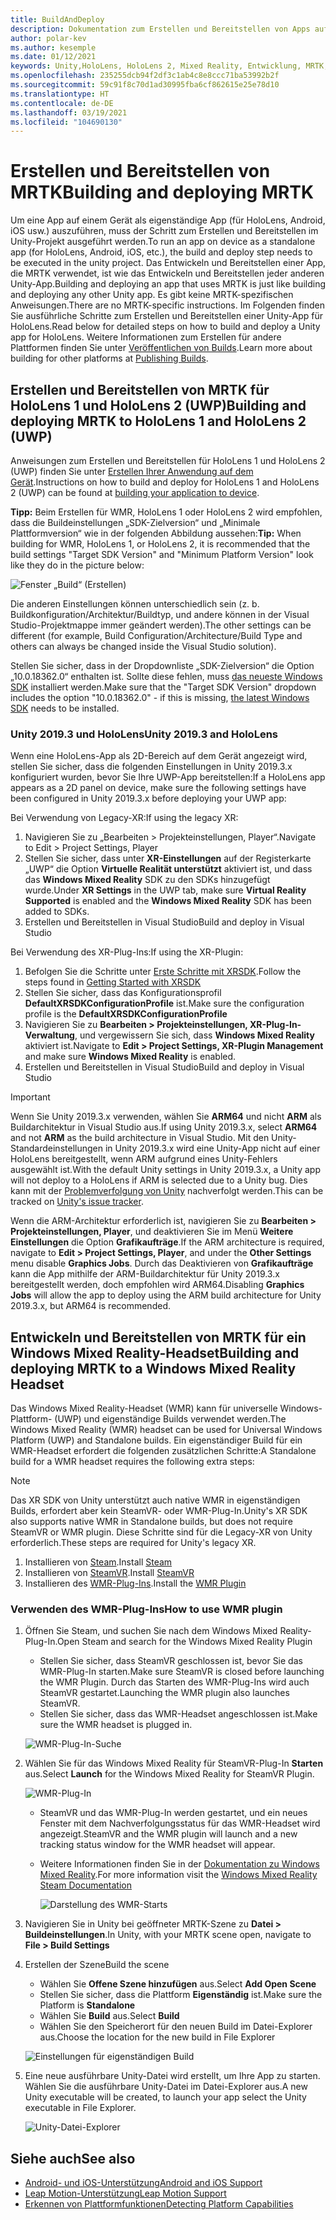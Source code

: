 ```yaml
---
title: BuildAndDeploy
description: Dokumentation zum Erstellen und Bereitstellen von Apps auf verschiedenen Geräten.
author: polar-kev
ms.author: kesemple
ms.date: 01/12/2021
keywords: Unity,HoloLens, HoloLens 2, Mixed Reality, Entwicklung, MRTK, Visual Studio, Android, iOS
ms.openlocfilehash: 235255dcb94f2df3c1ab4c8e8ccc71ba53992b2f
ms.sourcegitcommit: 59c91f8c70d1ad30995fba6cf862615e25e78d10
ms.translationtype: HT
ms.contentlocale: de-DE
ms.lasthandoff: 03/19/2021
ms.locfileid: "104690130"
---
```

# <a name="building-and-deploying-mrtk"></a><span data-ttu-id="b68c6-104">Erstellen und Bereitstellen von MRTK</span><span class="sxs-lookup"><span data-stu-id="b68c6-104">Building and deploying MRTK</span></span>

<span data-ttu-id="b68c6-105">Um eine App auf einem Gerät als eigenständige App (für HoloLens, Android, iOS usw.) auszuführen, muss der Schritt zum Erstellen und Bereitstellen im Unity-Projekt ausgeführt werden.</span><span class="sxs-lookup"><span data-stu-id="b68c6-105">To run an app on device as a standalone app (for HoloLens, Android, iOS, etc.), the build and deploy step needs to be executed in the unity project.</span></span> <span data-ttu-id="b68c6-106">Das Entwickeln und Bereitstellen einer App, die MRTK verwendet, ist wie das Entwickeln und Bereitstellen jeder anderen Unity-App.</span><span class="sxs-lookup"><span data-stu-id="b68c6-106">Building and deploying an app that uses MRTK is just like building and deploying any other Unity app.</span></span> <span data-ttu-id="b68c6-107">Es gibt keine MRTK-spezifischen Anweisungen.</span><span class="sxs-lookup"><span data-stu-id="b68c6-107">There are no MRTK-specific instructions.</span></span> <span data-ttu-id="b68c6-108">Im Folgenden finden Sie ausführliche Schritte zum Erstellen und Bereitstellen einer Unity-App für HoloLens.</span><span class="sxs-lookup"><span data-stu-id="b68c6-108">Read below for detailed steps on how to build and deploy a Unity app for HoloLens.</span></span>  <span data-ttu-id="b68c6-109">Weitere Informationen zum Erstellen für andere Plattformen finden Sie unter [Veröffentlichen von Builds](https://docs.unity3d.com/Manual/PublishingBuilds.html).</span><span class="sxs-lookup"><span data-stu-id="b68c6-109">Learn more about building for other platforms at [Publishing Builds](https://docs.unity3d.com/Manual/PublishingBuilds.html).</span></span>

## <a name="building-and-deploying-mrtk-to-hololens-1-and-hololens-2-uwp"></a><span data-ttu-id="b68c6-110">Erstellen und Bereitstellen von MRTK für HoloLens 1 und HoloLens 2 (UWP)</span><span class="sxs-lookup"><span data-stu-id="b68c6-110">Building and deploying MRTK to HoloLens 1 and HoloLens 2 (UWP)</span></span>

<span data-ttu-id="b68c6-111">Anweisungen zum Erstellen und Bereitstellen für HoloLens 1 und HoloLens 2 (UWP) finden Sie unter [Erstellen Ihrer Anwendung auf dem Gerät](https://docs.microsoft.com/windows/mixed-reality/mrlearning-base-ch1#build-your-application-to-your-device).</span><span class="sxs-lookup"><span data-stu-id="b68c6-111">Instructions on how to build and deploy for HoloLens 1 and HoloLens 2 (UWP) can be found at [building your application to device](https://docs.microsoft.com/windows/mixed-reality/mrlearning-base-ch1#build-your-application-to-your-device).</span></span>

<span data-ttu-id="b68c6-112">**Tipp:** Beim Erstellen für WMR, HoloLens 1 oder HoloLens 2 wird empfohlen, dass die Buildeinstellungen „SDK-Zielversion“ und „Minimale Plattformversion“ wie in der folgenden Abbildung aussehen:</span><span class="sxs-lookup"><span data-stu-id="b68c6-112">**Tip:** When building for WMR, HoloLens 1, or HoloLens 2, it is recommended that the build settings "Target SDK Version" and "Minimum Platform Version" look like they do in the picture below:</span></span>

![Fenster „Build“ (Erstellen)](../features/images/getting-started/BuildWindow.png)

<span data-ttu-id="b68c6-114">Die anderen Einstellungen können unterschiedlich sein (z. b. Buildkonfiguration/Architektur/Buildtyp, und andere können in der Visual Studio-Projektmappe immer geändert werden).</span><span class="sxs-lookup"><span data-stu-id="b68c6-114">The other settings can be different (for example, Build Configuration/Architecture/Build Type and others can always be changed inside the Visual Studio solution).</span></span>

<span data-ttu-id="b68c6-115">Stellen Sie sicher, dass in der Dropdownliste „SDK-Zielversion“ die Option „10.0.18362.0“ enthalten ist. Sollte diese fehlen, muss [das neueste Windows SDK](https://developer.microsoft.com/windows/downloads/windows-10-sdk) installiert werden.</span><span class="sxs-lookup"><span data-stu-id="b68c6-115">Make sure that the "Target SDK Version" dropdown includes the option "10.0.18362.0" - if this is missing, [the latest Windows SDK](https://developer.microsoft.com/windows/downloads/windows-10-sdk) needs to be installed.</span></span>

### <a name="unity-20193-and-hololens"></a><span data-ttu-id="b68c6-116">Unity 2019.3 und HoloLens</span><span class="sxs-lookup"><span data-stu-id="b68c6-116">Unity 2019.3 and HoloLens</span></span>

<span data-ttu-id="b68c6-117">Wenn eine HoloLens-App als 2D-Bereich auf dem Gerät angezeigt wird, stellen Sie sicher, dass die folgenden Einstellungen in Unity 2019.3.x konfiguriert wurden, bevor Sie Ihre UWP-App bereitstellen:</span><span class="sxs-lookup"><span data-stu-id="b68c6-117">If a HoloLens app appears as a 2D panel on device, make sure the following settings have been configured in Unity 2019.3.x before deploying your UWP app:</span></span>

<span data-ttu-id="b68c6-118">Bei Verwendung von Legacy-XR:</span><span class="sxs-lookup"><span data-stu-id="b68c6-118">If using the legacy XR:</span></span>

1. <span data-ttu-id="b68c6-119">Navigieren Sie zu „Bearbeiten > Projekteinstellungen, Player“.</span><span class="sxs-lookup"><span data-stu-id="b68c6-119">Navigate to Edit > Project Settings, Player</span></span>
1. <span data-ttu-id="b68c6-120">Stellen Sie sicher, dass unter **XR-Einstellungen** auf der Registerkarte „UWP“ die Option **Virtuelle Realität unterstützt** aktiviert ist, und dass das **Windows Mixed Reality** SDK zu den SDKs hinzugefügt wurde.</span><span class="sxs-lookup"><span data-stu-id="b68c6-120">Under **XR Settings** in the UWP tab, make sure **Virtual Reality Supported** is enabled and the **Windows Mixed Reality** SDK has been added to SDKs.</span></span>
1. <span data-ttu-id="b68c6-121">Erstellen und Bereitstellen in Visual Studio</span><span class="sxs-lookup"><span data-stu-id="b68c6-121">Build and deploy in Visual Studio</span></span>

<span data-ttu-id="b68c6-122">Bei Verwendung des XR-Plug-Ins:</span><span class="sxs-lookup"><span data-stu-id="b68c6-122">If using the XR-Plugin:</span></span>

1. <span data-ttu-id="b68c6-123">Befolgen Sie die Schritte unter [Erste Schritte mit XRSDK](../configuration/getting-started-with-mrtk-and-xrsdk.md).</span><span class="sxs-lookup"><span data-stu-id="b68c6-123">Follow the steps found in [Getting Started with XRSDK](../configuration/getting-started-with-mrtk-and-xrsdk.md)</span></span>
1. <span data-ttu-id="b68c6-124">Stellen Sie sicher, dass das Konfigurationsprofil **DefaultXRSDKConfigurationProfile** ist.</span><span class="sxs-lookup"><span data-stu-id="b68c6-124">Make sure the configuration profile is the **DefaultXRSDKConfigurationProfile**</span></span>
1. <span data-ttu-id="b68c6-125">Navigieren Sie zu **Bearbeiten > Projekteinstellungen, XR-Plug-In-Verwaltung**, und vergewissern Sie sich, dass **Windows Mixed Reality** aktiviert ist.</span><span class="sxs-lookup"><span data-stu-id="b68c6-125">Navigate to **Edit > Project Settings, XR-Plugin Management** and make sure **Windows Mixed Reality** is enabled.</span></span>
1. <span data-ttu-id="b68c6-126">Erstellen und Bereitstellen in Visual Studio</span><span class="sxs-lookup"><span data-stu-id="b68c6-126">Build and deploy in Visual Studio</span></span>

>[!IMPORTANT]
> <span data-ttu-id="b68c6-127">Wenn Sie Unity 2019.3.x verwenden, wählen Sie **ARM64** und nicht **ARM** als Buildarchitektur in Visual Studio aus.</span><span class="sxs-lookup"><span data-stu-id="b68c6-127">If using Unity 2019.3.x, select **ARM64** and not **ARM** as the build architecture in Visual Studio.</span></span> <span data-ttu-id="b68c6-128">Mit den Unity-Standardeinstellungen in Unity 2019.3.x wird eine Unity-App nicht auf einer HoloLens bereitgestellt, wenn ARM aufgrund eines Unity-Fehlers ausgewählt ist.</span><span class="sxs-lookup"><span data-stu-id="b68c6-128">With the default Unity settings in Unity 2019.3.x, a Unity app will not deploy to a HoloLens if ARM is selected due to a Unity bug.</span></span> <span data-ttu-id="b68c6-129">Dies kann mit der [Problemverfolgung von Unity](https://issuetracker.unity3d.com/issues/enabling-graphics-jobs-in-2019-dot-3-x-results-in-a-crash-or-nothing-rendering-on-hololens-2) nachverfolgt werden.</span><span class="sxs-lookup"><span data-stu-id="b68c6-129">This can be tracked on [Unity's issue tracker](https://issuetracker.unity3d.com/issues/enabling-graphics-jobs-in-2019-dot-3-x-results-in-a-crash-or-nothing-rendering-on-hololens-2).</span></span>
>
> <span data-ttu-id="b68c6-130">Wenn die ARM-Architektur erforderlich ist, navigieren Sie zu **Bearbeiten > Projekteinstellungen, Player**, und deaktivieren Sie im Menü **Weitere Einstellungen** die Option **Grafikaufträge**.</span><span class="sxs-lookup"><span data-stu-id="b68c6-130">If the ARM architecture is required, navigate to **Edit > Project Settings, Player**, and under the **Other Settings** menu disable **Graphics Jobs**.</span></span> <span data-ttu-id="b68c6-131">Durch das Deaktivieren von **Grafikaufträge** kann die App mithilfe der ARM-Buildarchitektur für Unity 2019.3.x bereitgestellt werden, doch empfohlen wird ARM64.</span><span class="sxs-lookup"><span data-stu-id="b68c6-131">Disabling **Graphics Jobs** will allow the app to deploy using the ARM build architecture for Unity 2019.3.x, but ARM64 is recommended.</span></span>

## <a name="building-and-deploying-mrtk-to-a-windows-mixed-reality-headset"></a><span data-ttu-id="b68c6-132">Entwickeln und Bereitstellen von MRTK für ein Windows Mixed Reality-Headset</span><span class="sxs-lookup"><span data-stu-id="b68c6-132">Building and deploying MRTK to a Windows Mixed Reality Headset</span></span>

<span data-ttu-id="b68c6-133">Das Windows Mixed Reality-Headset (WMR) kann für universelle Windows-Plattform- (UWP) und eigenständige Builds verwendet werden.</span><span class="sxs-lookup"><span data-stu-id="b68c6-133">The Windows Mixed Reality (WMR) headset can be used for Universal Windows Platform (UWP) and Standalone builds.</span></span>  <span data-ttu-id="b68c6-134">Ein eigenständiger Build für ein WMR-Headset erfordert die folgenden zusätzlichen Schritte:</span><span class="sxs-lookup"><span data-stu-id="b68c6-134">A Standalone build for a WMR headset requires the following extra steps:</span></span>

> [!NOTE]
> <span data-ttu-id="b68c6-135">Das XR SDK von Unity unterstützt auch native WMR in eigenständigen Builds, erfordert aber kein SteamVR- oder WMR-Plug-In.</span><span class="sxs-lookup"><span data-stu-id="b68c6-135">Unity's XR SDK also supports native WMR in Standalone builds, but does not require SteamVR or WMR plugin.</span></span> <span data-ttu-id="b68c6-136">Diese Schritte sind für die Legacy-XR von Unity erforderlich.</span><span class="sxs-lookup"><span data-stu-id="b68c6-136">These steps are required for Unity's legacy XR.</span></span>

1. <span data-ttu-id="b68c6-137">Installieren von [Steam](https://store.steampowered.com/about/).</span><span class="sxs-lookup"><span data-stu-id="b68c6-137">Install [Steam](https://store.steampowered.com/about/)</span></span>
1. <span data-ttu-id="b68c6-138">Installieren von [SteamVR](https://store.steampowered.com/app/250820/SteamVR/).</span><span class="sxs-lookup"><span data-stu-id="b68c6-138">Install [SteamVR](https://store.steampowered.com/app/250820/SteamVR/)</span></span>
1. <span data-ttu-id="b68c6-139">Installieren des [WMR-Plug-Ins](https://store.steampowered.com/app/719950/Windows_Mixed_Reality_for_SteamVR/).</span><span class="sxs-lookup"><span data-stu-id="b68c6-139">Install the [WMR Plugin](https://store.steampowered.com/app/719950/Windows_Mixed_Reality_for_SteamVR/)</span></span>

### <a name="how-to-use-wmr-plugin"></a><span data-ttu-id="b68c6-140">Verwenden des WMR-Plug-Ins</span><span class="sxs-lookup"><span data-stu-id="b68c6-140">How to use WMR plugin</span></span>

1. <span data-ttu-id="b68c6-141">Öffnen Sie Steam, und suchen Sie nach dem Windows Mixed Reality-Plug-In.</span><span class="sxs-lookup"><span data-stu-id="b68c6-141">Open Steam and search for the Windows Mixed Reality Plugin</span></span>
    - <span data-ttu-id="b68c6-142">Stellen Sie sicher, dass SteamVR geschlossen ist, bevor Sie das WMR-Plug-In starten.</span><span class="sxs-lookup"><span data-stu-id="b68c6-142">Make sure SteamVR is closed before launching the WMR Plugin.</span></span> <span data-ttu-id="b68c6-143">Durch das Starten des WMR-Plug-Ins wird auch SteamVR gestartet.</span><span class="sxs-lookup"><span data-stu-id="b68c6-143">Launching the WMR plugin also launches SteamVR.</span></span>
    - <span data-ttu-id="b68c6-144">Stellen Sie sicher, dass das WMR-Headset angeschlossen ist.</span><span class="sxs-lookup"><span data-stu-id="b68c6-144">Make sure the WMR headset is plugged in.</span></span>

    ![WMR-Plug-In-Suche](../features/images/build-deploy/WMR/SteamSearchWMRPlugin.png)

1. <span data-ttu-id="b68c6-146">Wählen Sie für das Windows Mixed Reality für SteamVR-Plug-In **Starten** aus.</span><span class="sxs-lookup"><span data-stu-id="b68c6-146">Select **Launch** for the Windows Mixed Reality for SteamVR Plugin.</span></span>

    ![WMR-Plug-In](../features/images/build-deploy/WMR/WMRPlugin.png)

    - <span data-ttu-id="b68c6-148">SteamVR und das WMR-Plug-In werden gestartet, und ein neues Fenster mit dem Nachverfolgungsstatus für das WMR-Headset wird angezeigt.</span><span class="sxs-lookup"><span data-stu-id="b68c6-148">SteamVR and the WMR plugin will launch and a new tracking status window for the WMR headset will appear.</span></span>
    - <span data-ttu-id="b68c6-149">Weitere Informationen finden Sie in der [Dokumentation zu Windows Mixed Reality](https://support.microsoft.com/help/4053622/windows-10-play-steamvr-games-in-windows-mixed-reality).</span><span class="sxs-lookup"><span data-stu-id="b68c6-149">For more information visit the [Windows Mixed Reality Steam Documentation](https://support.microsoft.com/help/4053622/windows-10-play-steamvr-games-in-windows-mixed-reality)</span></span>

        ![Darstellung des WMR-Starts](../features/images/build-deploy/WMR/WMRPluginActive.png)

1. <span data-ttu-id="b68c6-151">Navigieren Sie in Unity bei geöffneter MRTK-Szene zu **Datei > Buildeinstellungen**.</span><span class="sxs-lookup"><span data-stu-id="b68c6-151">In Unity, with your MRTK scene open, navigate to **File > Build Settings**</span></span>

1. <span data-ttu-id="b68c6-152">Erstellen der Szene</span><span class="sxs-lookup"><span data-stu-id="b68c6-152">Build the scene</span></span>
    - <span data-ttu-id="b68c6-153">Wählen Sie **Offene Szene hinzufügen** aus.</span><span class="sxs-lookup"><span data-stu-id="b68c6-153">Select **Add Open Scene**</span></span>
    - <span data-ttu-id="b68c6-154">Stellen Sie sicher, dass die Plattform **Eigenständig** ist.</span><span class="sxs-lookup"><span data-stu-id="b68c6-154">Make sure the Platform is **Standalone**</span></span>
    - <span data-ttu-id="b68c6-155">Wählen Sie **Build** aus.</span><span class="sxs-lookup"><span data-stu-id="b68c6-155">Select **Build**</span></span>
    - <span data-ttu-id="b68c6-156">Wählen Sie den Speicherort für den neuen Build im Datei-Explorer aus.</span><span class="sxs-lookup"><span data-stu-id="b68c6-156">Choose the location for the new build in File Explorer</span></span>

    ![Einstellungen für eigenständigen Build](../features/images/build-deploy/WMR/BuildSettingsStandaloneUnity.png)

1. <span data-ttu-id="b68c6-158">Eine neue ausführbare Unity-Datei wird erstellt, um Ihre App zu starten. Wählen Sie die ausführbare Unity-Datei im Datei-Explorer aus.</span><span class="sxs-lookup"><span data-stu-id="b68c6-158">A new Unity executable will be created, to launch your app select the Unity executable in File Explorer.</span></span>

    ![Unity-Datei-Explorer](../features/images/build-deploy/WMR/FileExplorerUnityExe.png)

## <a name="see-also"></a><span data-ttu-id="b68c6-160">Siehe auch</span><span class="sxs-lookup"><span data-stu-id="b68c6-160">See also</span></span>

- [<span data-ttu-id="b68c6-161">Android- und iOS-Unterstützung</span><span class="sxs-lookup"><span data-stu-id="b68c6-161">Android and iOS Support</span></span>](../features/cross-platform/using-ar-foundation.md)
- [<span data-ttu-id="b68c6-162">Leap Motion-Unterstützung</span><span class="sxs-lookup"><span data-stu-id="b68c6-162">Leap Motion Support</span></span>](../features/cross-platform/leap-motion-mrtk.md)
- [<span data-ttu-id="b68c6-163">Erkennen von Plattformfunktionen</span><span class="sxs-lookup"><span data-stu-id="b68c6-163">Detecting Platform Capabilities</span></span>](../features/cross-platform/detecting-platform-capabilities.md)
